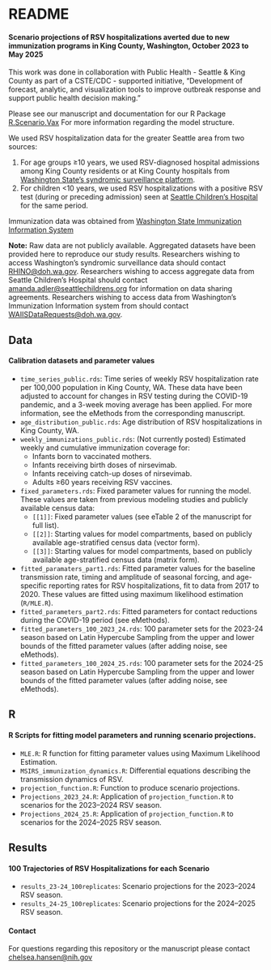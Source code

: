 README
================

#### Scenario projections of RSV hospitalizations averted due to new immunization programs in King County, Washington, October 2023 to May 2025

This work was done in collaboration with Public Health - Seattle & King
County as part of a CSTE/CDC - supported initiative, “Development of
forecast, analytic, and visualization tools to improve outbreak response
and support public health decision making.”

Please see our manuscript and documentation for our R Package
[R.Scenario.Vax](https://chelsea-hansen.github.io/R.Scenario.Vax/) For
more information regarding the model structure.

We used RSV hospitalization data for the greater Seattle area from two
sources:

1.  For age groups ≥10 years, we used RSV-diagnosed hospital admissions
    among King County residents or at King County hospitals from
    [Washington State’s syndromic surveillance
    platform](https://doh.wa.gov/public-health-provider-resources/healthcare-professions-and-facilities/data-exchange/syndromic-surveillance-rhino).
2.  For children \<10 years, we used RSV hospitalizations with a
    positive RSV test (during or preceding admission) seen at [Seattle
    Children’s Hospital](https://www.seattlechildrens.org/) for the same
    period.

Immunization data was obtained from [Washington State Immunization
Information
System](https://doh.wa.gov/public-health-provider-resources/healthcare-professions-and-facilities/data-exchange/immunization-information-system)

**Note:** Raw data are not publicly available. Aggregated datasets have
been provided here to reproduce our study results. Researchers wishing
to access Washington’s syndromic surveillance data should contact
[RHINO@doh.wa.gov](RHINO@doh.wa.gov). Researchers wishing to access
aggregate data from Seattle Children’s Hospital should contact
[amanda.adler@seattlechildrens.org](amanda.adler@seattlechildrens.org)
for information on data sharing agreements. Researchers wishing to
access data from Washington’s Immunization Information system from
should contact
[WAIISDataRequests@doh.wa.gov](WAIISDataRequests@doh.wa.gov).

## Data

#### Calibration datasets and parameter values

- `time_series_public.rds`: Time series of weekly RSV hospitalization
  rate per 100,000 population in King County, WA. These data have been
  adjusted to account for changes in RSV testing during the COVID-19
  pandemic, and a 3-week moving average has been applied. For more
  information, see the eMethods from the corresponding manuscript.
- `age_distribution_public.rds`: Age distribution of RSV
  hospitalizations in King County, WA.
- `weekly_immunizations_public.rds`: (Not currently posted) Estimated
  weekly and cumulative immunization coverage for:
  - Infants born to vaccinated mothers.
  - Infants receiving birth doses of nirsevimab.
  - Infants receiving catch-up doses of nirsevimab.
  - Adults ≥60 years receiving RSV vaccines.
- `fixed_parameters.rds`: Fixed parameter values for running the model.
  These values are taken from previous modeling studies and publicly
  available census data:
  - `[[1]]`: Fixed parameter values (see eTable 2 of the manuscript for
    full list).
  - `[[2]]`: Starting values for model compartments, based on publicly
    available age-stratified census data (vector form).
  - `[[3]]`: Starting values for model compartments, based on publicly
    available age-stratified census data (matrix form).
- `fitted_paramaters_part1.rds`: Fitted parameter values for the
  baseline transmission rate, timing and amplitude of seasonal forcing,
  and age-specific reporting rates for RSV hospitalizations, fit to data
  from 2017 to 2020. These values are fitted using maximum likelihood
  estimation (`R/MLE.R`).
- `fitted_parameters_part2.rds`: Fitted parameters for contact
  reductions during the COVID-19 period (see eMethods).
- `fitted_parameters_100_2023_24.rds`: 100 parameter sets for the
  2023-24 season based on Latin Hypercube Sampling from the upper and
  lower bounds of the fitted parameter values (after adding noise, see
  eMethods).
- `fitted_parameters_100_2024_25.rds`: 100 parameter sets for the
  2024-25 season based on Latin Hypercube Sampling from the upper and
  lower bounds of the fitted parameter values (after adding noise, see
  eMethods).

## R

#### R Scripts for fitting model parameters and running scenario projections.

- `MLE.R`: R function for fitting parameter values using Maximum
  Likelihood Estimation.
- `MSIRS_immunization_dynamics.R`: Differential equations describing the
  transmission dynamics of RSV.
- `projection_function.R`: Function to produce scenario projections.
- `Projections_2023_24.R`: Application of `projection_function.R` to
  scenarios for the 2023–2024 RSV season.
- `Projections_2024_25.R`: Application of `projection_function.R` to
  scenarios for the 2024–2025 RSV season.

## Results

#### 100 Trajectories of RSV Hospitalizations for each Scenario

- `results_23-24_100replicates`: Scenario projections for the 2023–2024
  RSV season.
- `results_24-25_100replicates`: Scenario projections for the 2024–2025
  RSV season.

#### Contact

For questions regarding this repository or the manuscript please contact
[chelsea.hansen@nih.gov](chelsea.hansen@nih.gov)
